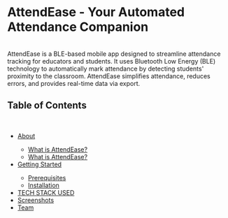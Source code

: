 # AttendEase - Your Automated Attendance Companion
<br>
AttendEase is a BLE-based mobile app designed to streamline attendance tracking for educators and students. It uses Bluetooth Low Energy (BLE) technology to automatically mark attendance by detecting students' proximity to the classroom. AttendEase simplifies attendance, reduces errors, and provides real-time data via export.

## Table of Contents
<br>
<ul>
  <li> <a href = ""> About </a></li>
  <ul>
   <li><a href=""> What is AttendEase? </a></li> 
   <li><a href=""> What is AttendEase? </a></li> 
  </ul>
  <li> <a href = ""> Getting Started </a></li>
  <ul>
   <li><a href=""> Prerequisites </a></li> 
   <li><a href=""> Installation </a></li> 
  </ul>
  <li> <a href = ""> TECH STACK USED </a></li>
  <li> <a href = ""> Screenshots </a></li>
  <li> <a href = ""> Team </a></li>
</ul>
